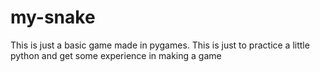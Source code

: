 # my-snake

This is just a basic game made in pygames. This is just to practice a little python and get some experience in making a game
